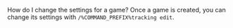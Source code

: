 How do I change the settings for a game?
Once a game is created, you can change its settings with `/%COMMAND_PREFIX%tracking edit`.